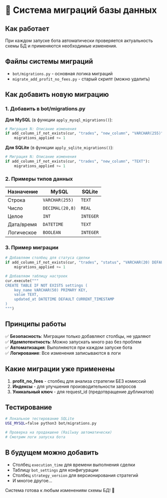 # 🔄 Система миграций базы данных

## Как работает

При каждом запуске бота автоматически проверяется актуальность схемы БД и применяются необходимые изменения.

## Файлы системы миграций

- `bot/migrations.py` - основная логика миграций
- `migrate_add_profit_no_fees.py` - старый скрипт (можно удалить)

## Как добавить новую миграцию

### 1. Добавить в bot/migrations.py

**Для MySQL** (в функции `apply_mysql_migrations()`):
```python
# Миграция N: Описание изменения
if add_column_if_not_exists(cur, "trades", "new_column", "VARCHAR(255)"):
    migrations_applied += 1
```

**Для SQLite** (в функции `apply_sqlite_migrations()`):
```python
# Миграция N: Описание изменения  
if add_column_if_not_exists(cur, "trades", "new_column", "TEXT"):
    migrations_applied += 1
```

### 2. Примеры типов данных

| Назначение | MySQL | SQLite |
|------------|-------|---------|
| Строка | `VARCHAR(255)` | `TEXT` |
| Число | `DECIMAL(20,8)` | `REAL` |
| Целое | `INT` | `INTEGER` |
| Дата/время | `DATETIME` | `TEXT` |
| Логическое | `BOOLEAN` | `INTEGER` |

### 3. Пример миграции

```python
# Добавляем столбец для статуса сделки
if add_column_if_not_exists(cur, "trades", "status", "VARCHAR(20) DEFAULT 'completed'"):
    migrations_applied += 1

# Добавляем таблицу настроек
cur.execute("""
CREATE TABLE IF NOT EXISTS settings (
    key_name VARCHAR(50) PRIMARY KEY,
    value TEXT,
    updated_at DATETIME DEFAULT CURRENT_TIMESTAMP
)
""")
```

## Принципы работы

✅ **Безопасность**: Миграции только добавляют столбцы, не удаляют  
✅ **Идемпотентность**: Можно запускать много раз без проблем  
✅ **Автоматизация**: Выполняются при каждом запуске бота  
✅ **Логирование**: Все изменения записываются в логи  

## Какие миграции уже применены

1. **profit_no_fees** - столбец для анализа стратегии БЕЗ комиссий
2. **Индексы** - для улучшения производительности запросов
3. **Уникальный ключ** - для request_id (предотвращение дубликатов)

## Тестирование

```bash
# Локальное тестирование SQLite
USE_MYSQL=false python3 bot/migrations.py

# Проверка на продакшене (Railway автоматически)
# Смотрим логи запуска бота
```

## В будущем можно добавить

- Столбец `execution_time` для времени выполнения сделки
- Таблицу `bot_settings` для конфигурации
- Столбец `strategy_version` для версионирования стратегий
- И многое другое...

Система готова к любым изменениям схемы БД! 🚀

